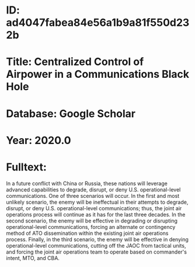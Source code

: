 # ID: ad4047fabea84e56a1b9a81f550d232b
# Title: Centralized Control of Airpower in a Communications Black Hole
# Database: Google Scholar
# Year: 2020.0
# Fulltext:
In a future conflict with China or Russia, these nations will leverage advanced capabilities to degrade, disrupt, or deny U.S. operational-level communications.
One of three scenarios will occur.
In the first and most unlikely scenario, the enemy will be ineffectual in their attempts to degrade, disrupt, or deny U.S. operational-level communications; thus, the joint air operations process will continue as it has for the last three decades.
In the second scenario, the enemy will be effective in degrading or disrupting operational-level communications, forcing an alternate or contingency method of ATO dissemination within the existing joint air operations process.
Finally, in the third scenario, the enemy will be effective in denying operational-level communications, cutting off the JAOC from tactical units, and forcing the joint air operations team to operate based on commander's intent, MTO, and CBA.